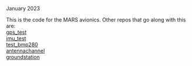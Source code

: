 January 2023

This is the code for the MARS avionics. 
Other repos that go along with this are:\
[gps_test](https://github.com/marstmu/gpstest)\
[imu_test](https://github.com/marstmu/imutest)\
[test_bmp280](https://github.com/marstmu/bmp280test)\
[antennachannel](https://github.com/marstmu/flightcomputerchannelselect)\
[groundstation](https://github.com/marstmu/groundstation)
